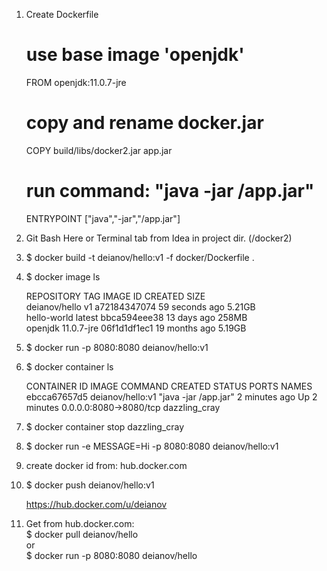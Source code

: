 1) Create Dockerfile  
    

    # use base image 'openjdk'  
    FROM openjdk:11.0.7-jre   

    # copy and rename docker.jar  
    COPY build/libs/docker2.jar app.jar  

    # run command: "java -jar /app.jar"  
    ENTRYPOINT ["java","-jar","/app.jar"]

2) Git Bash Here
   or
   Terminal tab from Idea
   in project dir. (/docker2)
   
3) $ docker build -t deianov/hello:v1 -f docker/Dockerfile .

4) $ docker image ls  


    REPOSITORY          TAG                 IMAGE ID            CREATED             SIZE  
    deianov/hello       v1                  a72184347074        59 seconds ago      5.21GB  
    hello-world         latest              bbca594eee38        13 days ago         258MB  
    openjdk             11.0.7-jre          06f1d1df1ec1        19 months ago       5.19GB  

5) $ docker run -p 8080:8080 deianov/hello:v1

6) $ docker container ls  
   

    CONTAINER ID        IMAGE               COMMAND                CREATED             STATUS              PORTS                    NAMES  
    ebcca67657d5        deianov/hello:v1    "java -jar /app.jar"   2 minutes ago       Up 2 minutes        0.0.0.0:8080->8080/tcp   dazzling_cray

7) $ docker container stop dazzling_cray  

8) $ docker run -e MESSAGE=Hi -p 8080:8080 deianov/hello:v1  

9) create docker id from: hub.docker.com  

10) $ docker push deianov/hello:v1


    https://hub.docker.com/u/deianov
    
11) Get from hub.docker.com:   
   $ docker pull deianov/hello  
   or  
   $ docker run -p 8080:8080 deianov/hello
